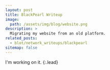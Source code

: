 ```yaml
---
layout: post
title: BlackPearl Writeup
image: 
  path: /assets/img/blog/website.png
description: >
  Migrating my website from an old platform.
related_posts:
  - blot/network_writeups/blackpearl
sitemap: false
---
```


I'm working on it.
{:.lead}
